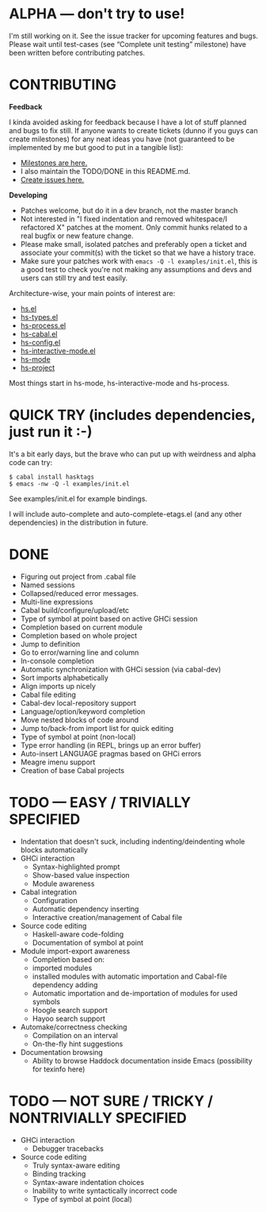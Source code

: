 # ALPHA — don't try to use!

I'm still working on it. See the issue tracker for upcoming features
and bugs. Please wait until test-cases (see “Complete unit testing”
milestone) have been written before contributing patches.

# CONTRIBUTING

**Feedback**

I kinda avoided asking for feedback because I have a lot of stuff
planned and bugs to fix still. If anyone wants to create tickets
(dunno if you guys can create milestones) for any neat ideas you have
(not guaranteed to be implemented by me but good to put in a tangible
list):

* [Milestones are here.](https://github.com/chrisdone/haskell-emacs/issues/milestones)
* I also maintain the TODO/DONE in this README.md.
* [Create issues here.](https://github.com/chrisdone/haskell-emacs/issues)

**Developing**

* Patches welcome, but do it in a dev branch, not the master branch
* Not interested in "I fixed indentation and removed whitespace/I refactored X" patches at
  the moment. Only commit hunks related to a real bugfix or new feature change.
* Please make small, isolated patches and preferably open a
  ticket and associate your commit(s) with the ticket so that we have
  a history trace.
* Make sure your patches work with `emacs -Q -l examples/init.el`,
  this is a good test to check you're not making any assumptions and
  devs and users can still try and test easily.

Architecture-wise, your main points of interest are:

* [hs.el](https://github.com/chrisdone/haskell-emacs/blob/master/src/hs.el)
* [hs-types.el](https://github.com/chrisdone/haskell-emacs/blob/master/src/hs-types.el)
* [hs-process.el](https://github.com/chrisdone/haskell-emacs/blob/master/src/hs-process.el)
* [hs-cabal.el](https://github.com/chrisdone/haskell-emacs/blob/master/src/hs-cabal.el)
* [hs-config.el](https://github.com/chrisdone/haskell-emacs/blob/master/src/hs-config.el)
* [hs-interactive-mode.el](https://github.com/chrisdone/haskell-emacs/blob/master/src/hs-interactive-mode.el)
* [hs-mode](https://github.com/chrisdone/haskell-emacs/blob/master/src/hs-mode.el)
* [hs-project](https://github.com/chrisdone/haskell-emacs/blob/master/src/hs-project.el)

Most things start in hs-mode, hs-interactive-mode and hs-process.

# QUICK TRY (includes dependencies, just run it :-)

It's a bit early days, but the brave who can put up with weirdness and alpha code can try:

    $ cabal install hasktags
    $ emacs -nw -Q -l examples/init.el

See examples/init.el for example bindings.

I will include auto-complete and auto-complete-etags.el (and any other
dependencies) in the distribution in future.

# DONE

* Figuring out project from .cabal file
* Named sessions
* Collapsed/reduced error messages.
* Multi-line expressions
* Cabal build/configure/upload/etc
* Type of symbol at point based on active GHCi session
* Completion based on current module
* Completion based on whole project
* Jump to definition
* Go to error/warning line and column
* In-console completion
* Automatic synchronization with GHCi session (via cabal-dev)
* Sort imports alphabetically
* Align imports up nicely
* Cabal file editing
* Cabal-dev local-repository support
* Language/option/keyword completion
* Move nested blocks of code around
* Jump to/back-from import list for quick editing
* Type of symbol at point (non-local)
* Type error handling (in REPL, brings up an error buffer)
* Auto-insert LANGUAGE pragmas based on GHCi errors
* Meagre imenu support
* Creation of base Cabal projects

# TODO — EASY / TRIVIALLY SPECIFIED

* Indentation that doesn't suck, including indenting/deindenting whole blocks automatically
* GHCi interaction
  * Syntax-highlighted prompt
  * Show-based value inspection
  * Module awareness
* Cabal integration
  * Configuration
  * Automatic dependency inserting
  * Interactive creation/management of Cabal file
* Source code editing
  * Haskell-aware code-folding
  * Documentation of symbol at point
* Module import-export awareness
  * Completion based on:
   * imported modules
   * installed modules with automatic importation and Cabal-file dependency adding
  * Automatic importation and de-importation of modules for used symbols
  * Hoogle search support
  * Hayoo search support
* Automake/correctness checking
  * Compilation on an interval
  * On-the-fly hint suggestions
* Documentation browsing
  * Ability to browse Haddock documentation inside Emacs (possibility for texinfo here)

# TODO — NOT SURE / TRICKY / NONTRIVIALLY SPECIFIED

* GHCi interaction
  * Debugger tracebacks
* Source code editing
  * Truly syntax-aware editing
  * Binding tracking
  * Syntax-aware indentation choices
  * Inability to write syntactically incorrect code
  * Type of symbol at point (local)
